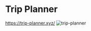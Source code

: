 # Trip Planner

https://trip-planner.xyz/
![trip-planner](https://github.com/harriganevan/tripPlanner/assets/54324630/f5430ee6-0824-4b5c-9499-f38d76f74479)
